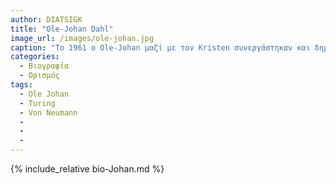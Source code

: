 ```yaml
---
author: DIATSIGK
title: "Ole-Johan Dahl"
image_url: /images/ole-johan.jpg
caption: "Το 1961 ο Ole-Johan μαζί με τον Kristen συνεργάστηκαν και δημιούργησαν τη γλώσσα Simula 1 (1961-1965) και Simula 67 (1965-1968), παρουσιάζοντας τις έννοιες της κλάσης, της υποκλάσης και της κληρονομικότητας, της εικονικής δέσμευσης των λειτουργιών και της δυναμικής δημιουργίας αντικειμένων."
categories:
  - Βιογραφία 
  - Ορισμός 
tags:
  - Ole Johan
  - Turing
  - Von Neumann
  - 
  - 
  - 
---
```


{% include_relative bio-Johan.md %}

